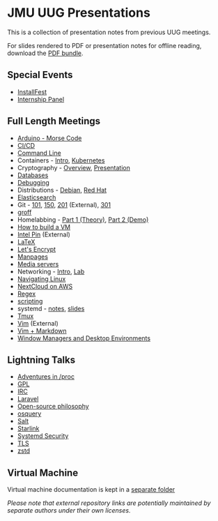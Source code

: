# JMU UUG Presentations

This is a collection of presentation notes from previous UUG meetings.

For slides rendered to PDF or presentation notes for offline reading, download the [PDF bundle](https://github.com/jmunixusers/presentations/releases/download/presentation-latest/PDF.zip).

## Special Events

- [InstallFest](InstallFest.md)
- [Internship Panel](InternshipQA.md)

## Full Length Meetings

- [Arduino - Morse Code](arduino/index.md)
- [CI/CD](cicd/index.md)
- [Command Line](CommandLine.md)
- Containers - [Intro](containers/index.md), [Kubernetes](containers/kubernetes.md)
- Cryptography - [Overview](cryptography/README.md), [Presentation](cryptography/index.md)
- [Databases](databases/index.md)
- [Debugging](debugging/index.md)
- Distributions - [Debian](distributions/Debian.md), [Red Hat](distributions/RedHat.md)
- [Elasticsearch](elastic/index.md)
- Git - [101](git101/index.md), [150](git150/index.md), [201](https://github.com/jmunixusers/git-201) (External), [301](git301/index.md)
- [groff](groff/index.md)
- Homelabbing - [Part 1 (Theory)](homelab.md), [Part 2 (Demo)](homelab-2.md)
- [How to build a VM](BuildAVM/index.md)
- [Intel Pin](https://github.com/lam2mo/uug-pin) (External)
- [LaTeX](LaTeX.md)
- [Let's Encrypt](LetsEncrypt.md)
- [Manpages](Manpages.md)
- [Media servers](media-server/index.md)
- Networking - [Intro](networking/index.md), [Lab](networking/lab.md)
- [Navigating Linux](navigating_linux/index.md)
- [NextCloud on AWS](NextCloudAWS.md)
- [Regex](regex/index.md)
- [scripting](Scripting.md)
- systemd - [notes](systemd-notes.md), [slides](systemd-slides.md)
- [Tmux](tmux.md)
- [Vim](https://crosse.github.io/vim_tutorial/) (External)
- [Vim + Markdown](Vim.md)
- [Window Managers and Desktop Environments](window-and-desktop-environments.md)

## Lightning Talks

- [Adventures in /proc](AdventuresInProc.md)
- [GPL](GPL.md)
- [IRC](IRC.md)
- [Laravel](laravel/Laravel.md)
- [Open-source philosophy](oss-philosophy.md)
- [osquery](osquery.md)
- [Salt](saltstack/Salt.md)
- [Starlink](starlink/index.md)
- [Systemd Security](Systemd-security.md)
- [TLS](TLS.md)
- [zstd](zstd.md)

## Virtual Machine

Virtual machine documentation is kept in a [separate folder](vm/)

_Please note that external repository links are potentially maintained by
separate authors under their own licenses._
